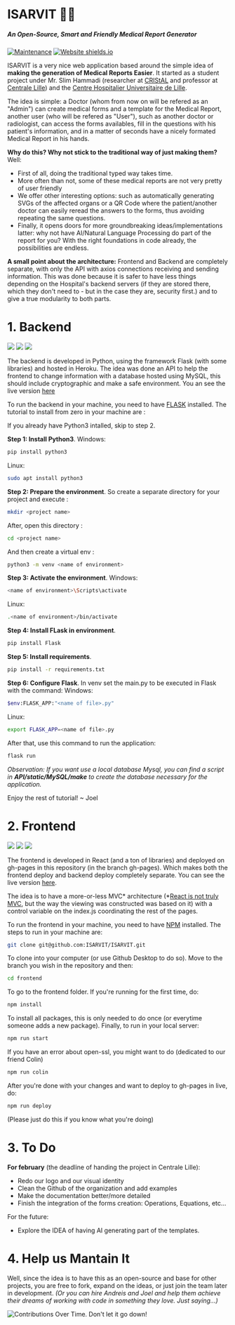 # ISARVIT 👩‍⚕️ 
##### An Open-Source, Smart and Friendly Medical Report Generator
[![Maintenance](https://img.shields.io/badge/Maintained%3F-yes-green.svg)](https://github.com/ISARVIT/ISARVIT) [![Website shields.io](https://img.shields.io/website-up-down-green-red/https/isarvit.github.io/ISARVIT/)](https://github.com/ISARVIT/ISARVIT)

ISARVIT is a very nice web application based around the simple idea of **making the generation of Medical Reports Easier**. It started as a student project under Mr. Slim Hammadi (researcher at [CRIStAL](https://www.cristal.univ-lille.fr/spip.php?page=rubrique&id_rubrique=1) and professor at [Centrale Lille](https://centralelille.fr/)) and the [Centre Hospitalier Universitaire de Lille](https://www.chu-lille.fr/).

The idea is simple: a Doctor (whom from now on will be refered as an "Admin") can create medical forms and a template for the Medical Report, another user (who will be refered as "User"), such as another doctor or radiologist, can access the forms availables, fill in the questions with his patient's information, and in a matter of seconds have a nicely formated Medical Report in his hands.

**Why do this? Why not stick to the traditional way of just making them?** Well:
- First of all, doing the traditional typed way takes time.
- More often than not, some of these medical reports are not very pretty of user friendly
- We offer other interesting options: such as automatically generating SVGs of the affected organs or a QR Code where the patient/another doctor can easily reread the answers to the forms, thus avoiding repeating the same questions.
- Finally, it opens doors for more groundbreaking ideas/implementations latter: why not have AI/Natural Language Processing do part of the report for you? With the right foundations in code already, the possibilities are endless.

**A small point about the architecture:** Frontend and Backend are completely separate, with only the API with axios connections receiving and sending information. This was done because it is safer to have less things depending on the Hospital's backend servers (if they are stored there, which they don't need to - but in the case they are, security first.) and to give a true modularity to both parts.

# 1. Backend
![](https://img.shields.io/badge/Heroku-430098?style=for-the-badge&logo=heroku&logoColor=white) ![](https://img.shields.io/badge/Flask-000000?style=for-the-badge&logo=flask&logoColor=white) ![](https://img.shields.io/badge/MySQL-005C84?style=for-the-badge&logo=mysql&logoColor=white)

The backend is developed in Python, using the framework Flask (with some libraries) and hosted in Heroku. The idea was done an API to help the frontend to change information with a database hosted using MySQL, this should include cryptographic and make a safe environment. You an see the live version [here](https://api-isarvit.herokuapp.com)

To run the backend in your machine, you need to have [FLASK](https://flask.palletsprojects.com/en/2.0.x/) installed. The tutorial to install from zero in your machine are :

If you already have Python3 intalled, skip to step 2.

**Step 1: Install Python3**.
Windows:
```bash
pip install python3
```
Linux:
```bash
sudo apt install python3
```
**Step 2: Prepare the environment**.
So create a separate directory for your project and execute :
```bash
mkdir <project name>
```
After, open this directory :
```bash
cd <project name>
```
And then create a virtual env :
```bash
python3 -m venv <name of environment>
```
**Step 3: Activate the environment**.
Windows:
```bash
<name of environment>\Scripts\activate
```
Linux:
```bash
.<name of environment>/bin/activate
```
**Step 4: Install FLask in environment**.
```bash
pip install Flask
```
**Step 5: Install requirements**.
```bash
pip install -r requirements.txt
```
**Step 6: Configure Flask**.
In venv set the main.py to be executed in Flask with the command:
Windows:
```bash
$env:FLASK_APP:"<name of file>.py"
```
Linux:
```bash
export FLASK_APP=<name of file>.py
```
After that, use this command to run the application:
```bash
flask run
```

*Observation: If you want use a local database Mysql, you can find a script in **API/static/MySQL/make** to create the database necessary for the application.*

Enjoy the rest of tutorial! ~ Joel

# 2. Frontend
![](https://img.shields.io/badge/Node.js-339933?style=for-the-badge&logo=nodedotjs&logoColor=white) ![](https://img.shields.io/badge/Material%20UI-007FFF?style=for-the-badge&logo=mui&logoColor=white) ![](https://img.shields.io/badge/React-20232A?style=for-the-badge&logo=react&logoColor=61DAFB)

The frontend is developed in React (and a ton of libraries) and deployed on gh-pages in this repository (in the branch gh-pages). Which makes both the frontend deploy and backend deploy completely separate. You can see the live version [here](https://isarvit.github.io/ISARVIT/).

The idea is to have a more-or-less MVC* architecture (*[React is not truly MVC](https://reactjs.org/blog/2013/06/05/why-react.html), but the way the viewing was constructed was based on it) with a control variable on the index.js coordinating the rest of the pages.

To run the frontend in your machine, you need to have [NPM](https://www.npmjs.com/) installed. The steps to run in your machine are:

```bash
git clone git@github.com:ISARVIT/ISARVIT.git
```
To clone into your computer (or use Github Desktop to do so). Move to the branch you wish in the repository and then:
```bash
cd frontend
```
To go to the frontend folder. If you're running for the first time, do:
```bash
npm install
```
To install all packages, this is only needed to do once (or everytime someone adds a new package). Finally, to run in your local server:
```bash
npm run start
```
If you have an error about open-ssl, you might want to do (dedicated to our friend Colin)
```bash
npm run colin
```
After you're done with your changes and want to deploy to gh-pages in live, do:
```bash
npm run deploy
```
(Please just do this if you know what you're doing)

# 3. To Do

**For february** (the deadline of handing the project in Centrale Lille):
- Redo our logo and our visual identity
- Clean the Github of the organization and add examples
- Make the documentation better/more detailed
- Finish the integration of the forms creation: Operations, Equations, etc...

For the future:
- Explore the IDEA of having AI generating part of the templates.

# 4. Help us Mantain It

Well, since the idea is to have this as an open-source and base for other projects, you are free to fork, expand on the ideas, or just join the team later in development. _(Or you can hire Andreis and Joel and help them achieve their dreams of working with code in something they love. Just saying...)_

![Contributions Over Time. Don't let it go down!](https://contributor-graph-api.apiseven.com/contributors-svg?chart=contributorOverTime&repo=ISARVIT/ISARVIT)
